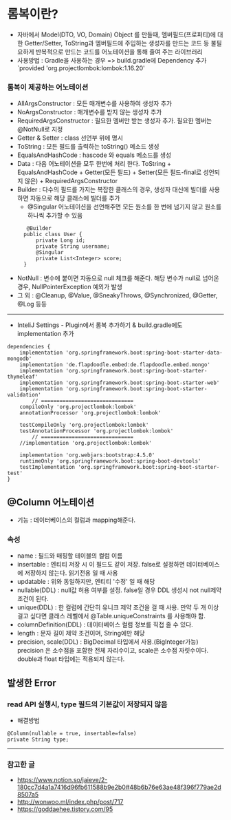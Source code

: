 # 롬복이란?
- 자바에서 Model(DTO, VO, Domain) Object 를 만들때, 멤버필드(프로퍼티)에 대한 Getter/Setter, ToString과 멤버필드에 주입하는 생성자를 만드는 코드 등 불필요하게 반복적으로 만드는 코드를 어노테이션을 통해 줄여 주는 라이브러리
- 사용방법 : Gradle을 사용하는 경우 => build.gradle에 Dependency 추가  `provided 'org.projectlombok:lombok:1.16.20'

### 롬복이 제공하는 어노테이션
- AllArgsConstructor : 모든 매개변수를 사용하여 생성자 추가
- NoArgsConstructor  : 매개변수를 받지 않는 생성자 추가
- RequiredArgsConstructor : 필요한 멤버만 받는 생성자 추가. 필요한 멤버는 @NotNull로 지정
- Getter & Setter : class 선언부 위에 명시
- ToString : 모든 필드를 출력하는 toString() 메소드 생성
- EqualsAndHashCode : hascode 와 equals 메소드를 생성
- Data : 다음 어노테이션을 모두 한번에 처리 한다. ToString + EqualsAndHashCode + Getter(모든 필드) + Setter(모든 필드-final로 성언되지 않은) + RequiredArgsConstructor
- Builder : 다수의 필드를 가지는 복잡한 클래스의 경우, 생성자 대신에 빌더를 사용하면 자동으로 해당 클래스에 빌더를 추가
    - @Singular 어노테이션을 선언해주면 모든 원소를 한 번에 넘기지 않고 원소를 하나씩 추가할 수 있음
  ```
     @Builder
    public class User {
        private Long id;
        private String username;
        @Singular
        private List<Integer> score;
    }
  ```
- NotNull : 변수에 붙이면 자동으로 null 체크를 해준다. 해당 변수가 null로 넘어온 경우, NullPointerException 예외가 발생
- 그 외 : @Cleanup, @Value, @SneakyThrows, @Synchronized, @Getter, @Log 등등

---


- InteliJ Settings - Plugin에서 롬복 추가하기 & build.gradle에도 implementation 추가
```
dependencies {
    implementation 'org.springframework.boot:spring-boot-starter-data-mongodb'
    implementation 'de.flapdoodle.embed:de.flapdoodle.embed.mongo'
    implementation 'org.springframework.boot:spring-boot-starter-thymeleaf'
    implementation 'org.springframework.boot:spring-boot-starter-web'
    implementation 'org.springframework.boot:spring-boot-starter-validation'
		// ==============================
    compileOnly 'org.projectlombok:lombok'
    annotationProcessor 'org.projectlombok:lombok'
  
    testCompileOnly 'org.projectlombok:lombok'
    testAnnotationProcessor 'org.projectlombok:lombok'
		// ==============================
    //implementation 'org.projectlombok:lombok'

    implementation 'org.webjars:bootstrap:4.5.0'
    runtimeOnly 'org.springframework.boot:spring-boot-devtools'
    testImplementation 'org.springframework.boot:spring-boot-starter-test'
}
```
## @Column 어노테이션
- 기능 : 데이터베이스의 컬럼과 mapping해준다.
### 속성
  - name : 필드와 매핑할 테이블의 컬럼 이름
  - insertable : 엔티티 저장 시 이 필드도 같이 저장. false로 설정하면 데이터베이스에 저장하지 않는다. 읽기전용 일 때 사용
  - updatable : 위와 동일하지만, 엔티티 '수정' 일 때 해당
  - nullable(DDL) : null값 허용 여부를 설정. false일 경우 DDL 생성시 not null제약조건이 된다.
  - unique(DDL) : 한 컬럼에 간단히 유니크 제약 조건을 걸 때 사용. 만약 두 개 이상 걸고 싶다면 클래스 레벨에서 @Table.uniqueConstraints 를 사용해야 함.
  - columnDefinition(DDL) : 데이터베이스 컬럼 정보를 직접 줄 수 있다.
  - length : 문자 길이 제약 조건이며, String에만 해당
  - precision, scale(DDL) : BigDecimal 타입에서 사용.(BigInteger가능) precision 은 소수점을 포함한 전체 자리수이고, scale은 소수점 자릿수이다. double과 float 타입에는 적용되지 않는다.

## 발생한 Error
### read API 실행시, type 필드의 기본값이 저장되지 않음
- 해결방법
```
@Column(nullable = true, insertable=false)
private String type;
```


---
### 참고한 글
- https://www.notion.so/jaieve/2-180cc7d4a1a7416d96fb611588b9e2b0#48b6b76e63ae48f396f779ae2d8507a5
- http://wonwoo.ml/index.php/post/717
- https://goddaehee.tistory.com/95

